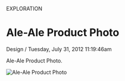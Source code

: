 <p class="type">EXPLORATION</p>

# Ale-Ale Product Photo

<p class="meta">Design  /  Tuesday, July 31, 2012 11:19:46am</p>

Ale-Ale Product Photo.

![Ale-Ale Product Photo](https://farooq-agent.web.app/assets/images/works/large/WzfGbZEC_work_image.jpg)
